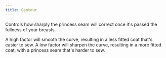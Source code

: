 ```yaml
---
title: Contour
---
```


Controls how sharply the princess seam will correct once it's passed the fullness of your breasts. 

A high factor will smooth the curve, resulting in a less fitted coat that's easier to sew. 
A low factor will sharpen the curve, resulting in a more fitted coat, with a princess seam that's harder to sew.
